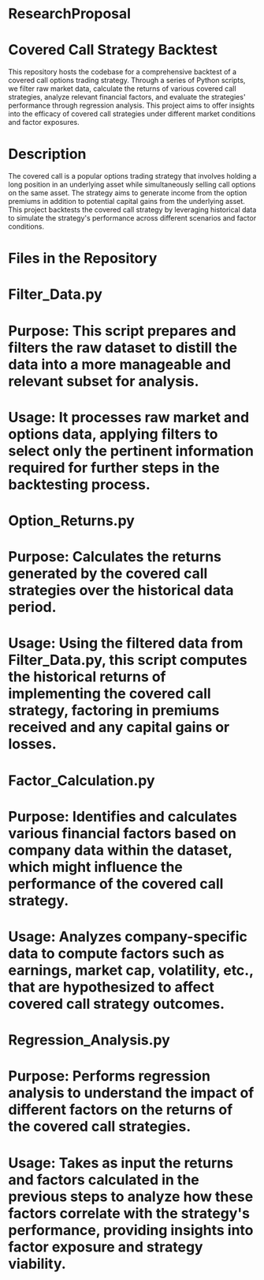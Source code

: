 # ResearchProposal

# Covered Call Strategy Backtest
This repository hosts the codebase for a comprehensive backtest of a covered call options trading strategy. Through a series of Python scripts, we filter raw market data, calculate the returns of various covered call strategies, analyze relevant financial factors, and evaluate the strategies' performance through regression analysis. This project aims to offer insights into the efficacy of covered call strategies under different market conditions and factor exposures.

# Description
The covered call is a popular options trading strategy that involves holding a long position in an underlying asset while simultaneously selling call options on the same asset. The strategy aims to generate income from the option premiums in addition to potential capital gains from the underlying asset. This project backtests the covered call strategy by leveraging historical data to simulate the strategy's performance across different scenarios and factor conditions.

# Files in the Repository
# Filter_Data.py
# Purpose: This script prepares and filters the raw dataset to distill the data into a more manageable and relevant subset for analysis.
# Usage: It processes raw market and options data, applying filters to select only the pertinent information required for further steps in the backtesting process.
# Option_Returns.py
# Purpose: Calculates the returns generated by the covered call strategies over the historical data period.
# Usage: Using the filtered data from Filter_Data.py, this script computes the historical returns of implementing the covered call strategy, factoring in premiums received and any capital gains or losses.
# Factor_Calculation.py
# Purpose: Identifies and calculates various financial factors based on company data within the dataset, which might influence the performance of the covered call strategy.
# Usage: Analyzes company-specific data to compute factors such as earnings, market cap, volatility, etc., that are hypothesized to affect covered call strategy outcomes.
# Regression_Analysis.py
# Purpose: Performs regression analysis to understand the impact of different factors on the returns of the covered call strategies.
# Usage: Takes as input the returns and factors calculated in the previous steps to analyze how these factors correlate with the strategy's performance, providing insights into factor exposure and strategy viability.
